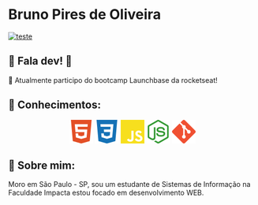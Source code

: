 # Bruno Pires de Oliveira

[![teste](https://user-images.githubusercontent.com/37448340/87267194-5a2c8c80-c49d-11ea-95a5-993860580961.png)](https://www.linkedin.com/in/bruno-pires-oliveira/)

## 🖖 Fala dev! 🖖

🚀 Atualmente participo do bootcamp Launchbase da rocketseat!

## 📑 Conhecimentos:
<p align="center">
<img src="https://raw.githubusercontent.com/BrunoPiresDeOliveira/BrunoPiresDeOliveira/34cc5ce8b7300b904dd754dffc6511dec8fec0dc/assets/html5.svg" width="48"/>

<img src="https://raw.githubusercontent.com/BrunoPiresDeOliveira/BrunoPiresDeOliveira/34cc5ce8b7300b904dd754dffc6511dec8fec0dc/assets/css3.svg" width="48"/>

<img src="https://raw.githubusercontent.com/BrunoPiresDeOliveira/BrunoPiresDeOliveira/34cc5ce8b7300b904dd754dffc6511dec8fec0dc/assets/javascript.svg" width="48"/>

<img src="https://raw.githubusercontent.com/BrunoPiresDeOliveira/BrunoPiresDeOliveira/34cc5ce8b7300b904dd754dffc6511dec8fec0dc/assets/node.svg" width="48"/>

<img src="https://raw.githubusercontent.com/BrunoPiresDeOliveira/BrunoPiresDeOliveira/34cc5ce8b7300b904dd754dffc6511dec8fec0dc/assets/git.svg" width="48"/>
</p>

## 🤗 Sobre mim:
Moro em São Paulo - SP, sou um estudante de Sistemas de Informação na Faculdade Impacta estou focado em desenvolvimento WEB.
